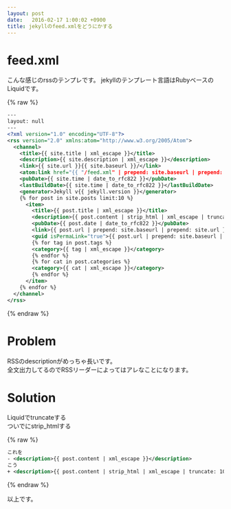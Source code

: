 ```yaml
---
layout: post
date:   2016-02-17 1:00:02 +0900
title: jekyllのfeed.xmlをどうにかする
---
```


# feed.xml
こんな感じのrssのテンプレです。
jekyllのテンプレート言語はRubyベースのLiquidです。

{% raw %}
~~~ xml
---
layout: null
---
<?xml version="1.0" encoding="UTF-8"?>
<rss version="2.0" xmlns:atom="http://www.w3.org/2005/Atom">
  <channel>
    <title>{{ site.title | xml_escape }}</title>
    <description>{{ site.description | xml_escape }}</description>
    <link>{{ site.url }}{{ site.baseurl }}/</link>
    <atom:link href="{{ "/feed.xml" | prepend: site.baseurl | prepend: site.url }}" rel="self" type="application/rss+xml"/>
    <pubDate>{{ site.time | date_to_rfc822 }}</pubDate>
    <lastBuildDate>{{ site.time | date_to_rfc822 }}</lastBuildDate>
    <generator>Jekyll v{{ jekyll.version }}</generator>
    {% for post in site.posts limit:10 %}
      <item>
        <title>{{ post.title | xml_escape }}</title>
        <description>{{ post.content | strip_html | xml_escape | truncate: 100 }}</description>
        <pubDate>{{ post.date | date_to_rfc822 }}</pubDate>
        <link>{{ post.url | prepend: site.baseurl | prepend: site.url }}</link>
        <guid isPermaLink="true">{{ post.url | prepend: site.baseurl | prepend: site.url }}</guid>
        {% for tag in post.tags %}
        <category>{{ tag | xml_escape }}</category>
        {% endfor %}
        {% for cat in post.categories %}
        <category>{{ cat | xml_escape }}</category>
        {% endfor %}
      </item>
    {% endfor %}
  </channel>
</rss>
~~~
{% endraw %}

# Problem
RSSのdescriptionがめっちゃ長いです。  
全文出力してるのでRSSリーダーによってはアレなことになります。

# Solution
Liquidでtruncateする  
ついでにstrip_htmlする

{% raw %}
~~~ xml
これを
- <description>{{ post.content | xml_escape }}</description>
こう
+ <description>{{ post.content | strip_html | xml_escape | truncate: 100 }}</description>
~~~
{% endraw %}

以上です。

